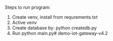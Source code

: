 Steps to run program:
1. Create venv, install from requrements.txt
2. Active venv
3. Create database by: python createdb.py
4. Run python main.py# demo-iot-gateway-v4.2
